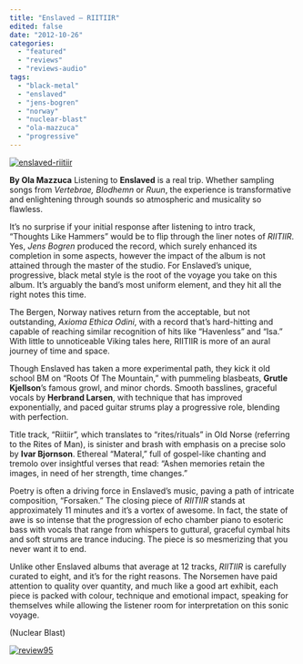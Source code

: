 ```yaml
---
title: "Enslaved – RIITIIR"
edited: false
date: "2012-10-26"
categories:
  - "featured"
  - "reviews"
  - "reviews-audio"
tags:
  - "black-metal"
  - "enslaved"
  - "jens-bogren"
  - "norway"
  - "nuclear-blast"
  - "ola-mazzuca"
  - "progressive"
---
```


[![](http://www.hellbound.ca/wp-content/uploads/2012/10/enslaved-riitiir.jpg "enslaved-riitiir")](http://www.hellbound.ca/2012/10/enslaved-riitiir/enslaved-riitiir/)

**By Ola Mazzuca** Listening to **Enslaved** is a real trip. Whether sampling songs from _Vertebrae, Blodhemn_ or _Ruun_, the experience is transformative and enlightening through sounds so atmospheric and musicality so flawless.

It’s no surprise if your initial response after listening to intro track, “Thoughts Like Hammers” would be to flip through the liner notes of _RIITIIR_. Yes, _Jens Bogren_ produced the record, which surely enhanced its completion in some aspects, however the impact of the album is not attained through the master of the studio. For Enslaved’s unique, progressive, black metal style is the root of the voyage you take on this album. It’s arguably the band’s most uniform element, and they hit all the right notes this time.

The Bergen, Norway natives return from the acceptable, but not outstanding, _Axioma Ethica Odini_, with a record that’s hard-hitting and capable of reaching similar recognition of hits like “Havenless” and “Isa.” With little to unnoticeable Viking tales here, RIITIIR is more of an aural journey of time and space.

Though Enslaved has taken a more experimental path, they kick it old school BM on “Roots Of The Mountain,” with pummeling blasbeats, **Grutle Kjellson**’s famous growl, and minor chords. Smooth basslines, graceful vocals by **Herbrand Larsen**, with technique that has improved exponentially, and paced guitar strums play a progressive role, blending with perfection.

Title track, “Riitiir”, which translates to “rites/rituals” in Old Norse (referring to the Rites of Man), is sinister and brash with emphasis on a precise solo by **Ivar Bjornson**. Ethereal “Materal,” full of gospel-like chanting and tremolo over insightful verses that read: “Ashen memories retain the images, in need of her strength, time changes.”

Poetry is often a driving force in Enslaved’s music, paving a path of intricate composition, “Forsaken.” The closing piece of _RIITIIR_ stands at approximately 11 minutes and it’s a vortex of awesome. In fact, the state of awe is so intense that the progression of echo chamber piano to esoteric bass with vocals that range from whispers to guttural, graceful cymbal hits and soft strums are trance inducing. The piece is so mesmerizing that you never want it to end.

Unlike other Enslaved albums that average at 12 tracks, _RIITIIR_ is carefully curated to eight, and it’s for the right reasons. The Norsemen have paid attention to quality over quantity, and much like a good art exhibit, each piece is packed with colour, technique and emotional impact, speaking for themselves while allowing the listener room for interpretation on this sonic voyage.

(Nuclear Blast)

[![](http://www.hellbound.ca/wp-content/uploads/2009/07/review951.png "review95")](http://www.hellbound.ca/2009/07/anb-endless-blockade-split7/review95-3/)

